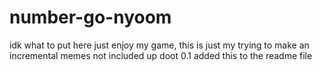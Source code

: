 # number-go-nyoom
idk what to put here just enjoy my game, this is just my trying to make an incremental
memes not included
up doot 0.1 added this to the readme file
